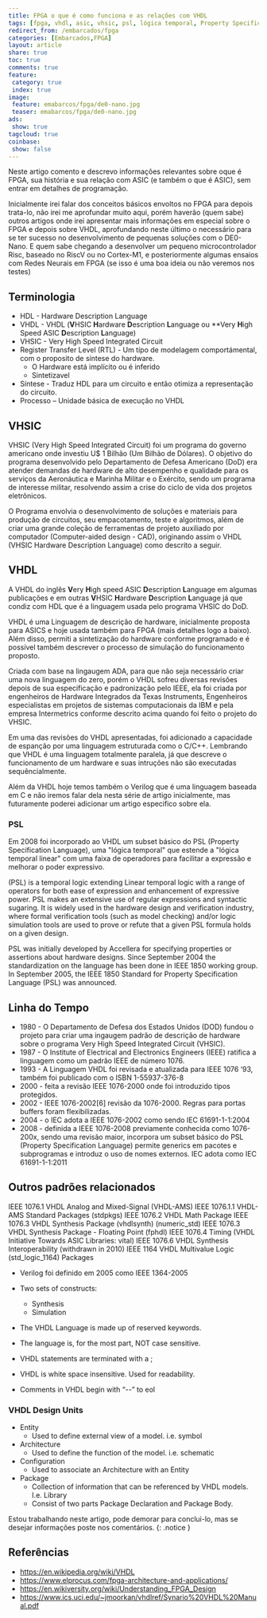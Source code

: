 ```yaml
---
title: FPGA o que é como funciona e as relações com VHDL
tags: [fpga, vhdl, asic, vhsic, psl, lógica temporal, Property Specification Language, DoD, IEEE, CAD, Verilog]
redirect_from: /embarcados/fpga
categories: [Embarcados,FPGA]
layout: article
share: true
toc: true
comments: true
feature:
 category: true
 index: true
image:
 feature: emabarcos/fpga/de0-nano.jpg
 teaser: emabarcos/fpga/de0-nano.jpg
ads: 
 show: true
tagcloud: true
coinbase:
 show: false
---
```


Neste artigo comento e descrevo informações relevantes sobre oque é FPGA, sua história e sua relação com ASIC (e também o que é ASIC), sem entrar em detalhes de programação.

<!--more-->

Inicialmente irei falar dos conceitos básicos envoltos no FPGA para depois trata-lo, não irei me aprofundar muito aqui, porém haverão (quem sabe) outros artigos onde irei apresentar mais informações em especial sobre o FPGA e depois sobre VHDL, aprofundando neste último o necessário para se ter sucesso no desenvolvimento de pequenas soluções com o DE0-Nano. E quem sabe chegando a desenvolver um pequeno microcontrolador Risc, baseado no RiscV ou no Cortex-M1, e posteriormente algumas ensaios com Redes Neurais em FPGA (se isso é uma boa ideia ou não veremos nos testes)

## Terminologia

* HDL - Hardware Description Language
* VHDL - VHDL (**V**HSIC **H**ardware **D**escription **L**anguage ou **Very **H**igh Speed ASIC **D**escription **L**anguage)
* VHSIC - Very High Speed Integrated Circuit
* Register Transfer Level (RTL) - Um típo de modelagem comportámental, com o proposito de síntese do hardware.
  * O Hardware está implícito ou é inferido
  * Sintetizavel
* Síntese - Traduz HDL para um circuito e então otimiza a representação do circuito.
* Processo – Unidade básica de execução no VHDL

## VHSIC

VHSIC (Very High Speed Integrated Circuit) foi um programa do governo americano onde investiu U$ 1 Bilhão (Um Bilhão de Dólares). O objetivo do programa desenvolvido pelo Departamento de Defesa Americano (DoD) era atender demandas de hardware de alto desempenho e qualidade para os serviços da Aeronáutica e Marinha Militar e o Exército, sendo um programa de interesse militar, resolvendo assim a crise do ciclo de vida dos projetos eletrônicos.

O Programa envolvia o desenvolvimento de soluções e materiais para produção de circuitos, seu empacotamento, teste e algoritmos, além de criar uma grande coleção de ferramentas de projeto auxiliado por computador (Computer-aided design - CAD), originando assim o VHDL (VHSIC Hardware Description Language) como descrito a seguir.

## VHDL

A VHDL  do inglês **V**ery **H**igh speed ASIC **D**escription **L**anguage em algumas publicações e em outras **V**HSIC **H**ardware **D**escription **L**anguage já que condiz com HDL que é a linguagem usada pelo programa VHSIC do DoD.

VHDL é uma Linguagem de descrição de hardware, inicialmente proposta para ASICS e hoje usada também para FPGA (mais detalhes logo a baixo). Além disso, permiti a sintetização do hardware conforme programado e é possível também descrever o processo de simulação do funcionamento proposto.

Criada com base na lingaugem ADA, para que não seja necessário criar uma nova linguagem do zero, porém o VHDL sofreu diversas revisões depois de sua especificação e padronização pelo IEEE, ela foi criada por engenheiros de Hardware Integrados da Texas Instruments, Engenheiros especialistas em projetos de sistemas computacionais da IBM e pela empresa Intermetrics conforme descrito acima quando foi feito o projeto do VHSIC.

Em uma das revisões do VHDL apresentadas, foi adicionado a capacidade de espanção por uma linguagem estruturada como o C/C++. Lembrando que VHDL é uma linguagem totalmente paralela, já que descreve o funcionamento de um hardware e suas intruções não são executadas sequêncialmente.

Além da VHDL hoje temos também o Verilog que é uma linguagem baseada em C e não iremos falar dela nesta série de artigo inicialmente, mas futuramente poderei adicionar um artigo especifico sobre ela.


### PSL

Em 2008 foi incorporado ao VHDL um subset básico do PSL (Property Specification Language), uma "lógica temporal" que estende a "lógica temporal linear" com uma faixa de operadores para facilitar a expressão e melhorar o poder expressivo.

 (PSL) is a temporal logic extending Linear temporal logic with a range of operators for both ease of expression and enhancement of expressive power. PSL makes an extensive use of regular expressions and syntactic sugaring. It is widely used in the hardware design and verification industry, where formal verification tools (such as model checking) and/or logic simulation tools are used to prove or refute that a given PSL formula holds on a given design.

PSL was initially developed by Accellera for specifying properties or assertions about hardware designs. Since September 2004 the standardization on the language has been done in IEEE 1850 working group. In September 2005, the IEEE 1850 Standard for Property Specification Language (PSL) was announced.

## Linha do Tempo

* 1980 - O Departamento de Defesa dos Estados Unidos (DOD) fundou o projeto para criar uma ingaugem padrão de descrição de hardware sobre o programa Very High Speed Integrated Circuit (VHSIC).
* 1987 - O Institute of Electrical and Electronics Engineers (IEEE) ratifica a linguagem como um padrão  IEEE de número 1076.
* 1993 - A Linguagem VHDL foi revisada e atualizada para IEEE 1076 ‘93, também foi publicado com o ISBN 1-55937-376-8
* 2000 - feita a revisão IEEE 1076-2000 onde foi introduzido tipos protegidos.
* 2002 - IEEE 1076-2002[6] revisão da 1076-2000. Regras para portas buffers foram flexibilizadas.
* 2004 - o IEC adota a IEEE 1076-2002 como sendo IEC 61691-1-1:2004
* 2008 - definida a IEEE 1076-2008 previamente conhecida como 1076-200x, sendo uma revisão maior, incorpora um subset básico do PSL (Property Specification Language) permite generics em pacotes e subprogramas e introduz o uso de nomes externos. IEC adota como IEC 61691-1-1:2011

## Outros padrões relacionados

IEEE 1076.1 VHDL Analog and Mixed-Signal (VHDL-AMS)
IEEE 1076.1.1 VHDL-AMS Standard Packages (stdpkgs)
IEEE 1076.2 VHDL Math Package
IEEE 1076.3 VHDL Synthesis Package (vhdlsynth) (numeric_std)
IEEE 1076.3 VHDL Synthesis Package - Floating Point (fphdl)
IEEE 1076.4 Timing (VHDL Initiative Towards ASIC Libraries: vital)
IEEE 1076.6 VHDL Synthesis Interoperability (withdrawn in 2010)
IEEE 1164 VHDL Multivalue Logic (std_logic_1164) Packages

* Verilog foi definido em 2005 como IEEE 1364-2005

* Two sets of constructs:
  * Synthesis
  * Simulation
* The VHDL Language is made up of reserved keywords.
* The language is, for the most part, NOT case sensitive.
* VHDL statements are terminated with a ;
* VHDL is white space insensitive. Used for readability. 
* Comments in VHDL begin with “--” to eol

### VHDL Design Units

* Entity
  * Used to define external view of a model. i.e. symbol
* Architecture
  * Used to define the function of the model. i.e. schematic
* Configuration
  * Used to associate an Architecture with an Entity
* Package
  * Collection of information that can be referenced by VHDL models. I.e. Library
  * Consist of two parts Package Declaration and Package Body.


Estou trabalhando neste artigo, pode demorar para conclui-lo, mas se desejar informações poste nos comentários.
{: .notice }

## Referências

* https://en.wikipedia.org/wiki/VHDL
* https://www.elprocus.com/fpga-architecture-and-applications/
* https://en.wikiversity.org/wiki/Understanding_FPGA_Design
* https://www.ics.uci.edu/~jmoorkan/vhdlref/Synario%20VHDL%20Manual.pdf

